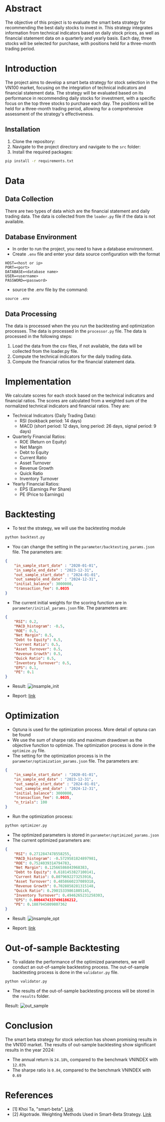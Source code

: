 # Abstract
The objective of this project is to evaluate the smart beta strategy for recommending the best daily stocks to invest in. This strategy integrates information from technical indicators based on daily stock prices, as well as financial statement data on a quarterly and yearly basis. Each day, three stocks will be selected for purchase, with positions held for a three-month trading period.

# Introduction
The project aims to develop a smart beta strategy for stock selection in the VN100 market, focusing on the integration of technical indicators and financial statement data. The strategy will be evaluated based on its performance in recommending daily stocks for investment, with a specific focus on the top three stocks to purchase each day. The positions will be held for a three-month trading period, allowing for a comprehensive assessment of the strategy's effectiveness. 

## Installation
1. Clone the repository:
2. Navigate to the project directory and navigate to the `src` folder:
3. Install the required packages:
```bash
pip install -r requirements.txt
```

# Data
## Data Collection
There are two types of data which are the financial statement and daily trading data. The data is collected from the `loader.py` file if the data is not available.
## Database Environment
- In order to run the project, you need to have a database environment. 
- Create ```.env``` file and enter your data source configuration with the format
```
HOST=<host or ip>
PORT=<port>
DATABASE=<database name>
USER=<username>
PASSWORD=<password>
```
- source the .env file by the command:
```
source .env
```
## Data Processing
The data is processed when the you run the backtesting and optimization processes. The data is processed in the `processor.py` file. The data is processed in the following steps:
1. Load the data from the csv files, if not available, the data will be collected from the loader.py file.
2. Compute the technical indicators for the daily trading data.
3. Compute the financial ratios for the financial statement data.
# Implementation
We calculate scores for each stock based on the technical indicators and financial ratios. The scores are calculated from a weighted sum of the normalized technical indicators and financial ratios. They are:
- Technical Indicators (Daily Trading Data):
    - RSI (lookback period: 14 days)
    - MACD (short period: 12 days, long period: 26 days, signal period: 9 days)
- Quarterly Financial Ratios:
    - ROE (Return on Equity)
    - Net Margin
    - Debt to Equity
    - Current Ratio
    - Asset Turnover
    - Revenue Growth
    - Quick Ratio
    - Inventory Turnover
- Yearly Financial Ratios:
    - EPS (Earnings Per Share)
    - PE (Price to Earnings)

# Backtesting
- To test the strategy, we will use the backtesting module
```python
python backtest.py
```
- You can change the setting in the `parameter/backtesting_params.json` file. The parameters are:
```json
{
    "in_sample_start_date" : "2020-01-01",
    "in_sample_end_date" : "2023-12-31",
    "out_sample_start_date" : "2024-01-01",
    "out_sameple_end_date" : "2024-12-31",
    "initial_balance": 3000000,
    "transaction_fee": 0.0035
}
```
- The current initial weights for the scoring function are in `parameter/initial_params.json` file. The parameters are:
```json
{
    "RSI": 0.2,
    "MACD_histogram": -0.5,
    "ROE": 0.5,
    "Net Margin": 0.5,
    "Debt to Equity": 0.5,
    "Current Ratio": 0.5,
    "Asset Turnover": 0.5,
    "Revenue Growth": 0.5,
    "Quick Ratio": 0.5,
    "Inventory Turnover": 0.5,
    "EPS": 0.1,
    "PE": 0.1
}
```
- Result:
![insample_init](./src/results/insample_init.png)

- Report: [link](./doc/BACKTESTING_REPORT.pdf)

# Optimization
- Optuna is used for the optimization process. More detail of optuna can be found
- We use the sum of sharpe ratio and maximum drawdown as the objective function to optimize. The optimization process is done in the `optimize.py` file. 
- The setting for the optimization process is in the `parameter/optimization_params.json` file. The parameters are:
```json
{
    "in_sample_start_date" : "2020-01-01",
    "in_sample_end_date" : "2023-12-31",
    "out_sample_start_date" : "2024-01-01",
    "out_sameple_end_date" : "2024-12-31",
    "initial_balance": 3000000,
    "transaction_fee": 0.0035,
    "n_trials": 100
}
```
- Run the optimization process:
```python
python optimizer.py
```
- The optimized parameters is stored in `parameter/optimized_params.json`
- The current optimized parameters are:
```json
{
    "RSI": 0.2712847478558255,
    "MACD_histogram": -0.5729581824897981,
    "ROE": 0.7524039314794783,
    "Net Margin": 0.12566586843968383,
    "Debt to Equity": 0.6181453827100141,
    "Current Ratio": 0.8079692273253916,
    "Asset Turnover": 0.4858660237089318,
    "Revenue Growth": 0.7028858281315148,
    "Quick Ratio": 0.29015339861805145,
    "Inventory Turnover": 0.4946265231258303,
    "EPS": 0.0004474337496186212,
    "PE": 0.1887945809807362
}
```

- Result:
![insample_opt](./src/results/insample_optimized.png)

- Report: [link](./doc/OPTIMIZATION_REPORT.pdf)

# Out-of-sample Backtesting

- To validate the performance of the optimized parameters, we will conduct an out-of-sample backtesting process. The out-of-sample backtesting process is done in the `validator.py` file.
```bash
python validator.py
```
- The results of the out-of-sample backtesting process will be stored in the `results` folder. 

Result:
![out_sample](./src/results/outsample_optimized.png)

# Conclusion
The smart beta strategy for stock selection has shown promising results in the VN100 market. The results of out-sample backtesting show significant results in the year 2024:
- The annual return is `24.18%`, compared to the benchmark VNINDEX with `12.03%`
- The sharpe ratio is `0.84`, compared to the benchmark VNINDEX with `0.69`

# References
- [1] Khoi Ta, "smart-beta", [Link](https://github.com/algotrade-research/smart-beta/)
- [2] Algotrade. Weighting Methods Used in Smart-Beta Strategy. [Link](https://hub.algotrade.vn/knowledge-hub/weighting-methods-used-in-smart-beta-strategy/)
